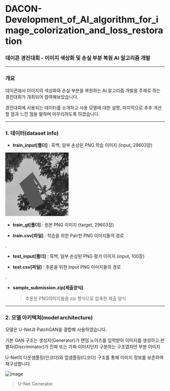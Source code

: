 # DACON-Development_of_AI_algorithm_for_image_colorization_and_loss_restoration
### 데이콘 경진대회 - 이미지 색상화 및 손실 부분 복원 AI 알고리즘 개발
- - -
### 개요

데이콘에서 이미지의 색상화와 손실 부분을 복원하는 AI 알고리즘 개발을 주제로 하는 경진대회가 개최되어 참여해보았습니다.

경진대회에 사용되는 데이터를 소개하고 사용 모델에 대한 설명, 마지막으로 추후 개선할 점과 느낀 점을 말하며 마무리하도록 하겠습니다. 

- - -

### 1. 데이터(dataset info)

+ __train_input[폴더]__ : 흑백, 일부 손상된 PNG 학습 이미지 (input, 29603장)

<img src="https://github.com/ShinBangHo/DACON-Development_of_AI_algorithm_for_image_colorization_and_loss_restoration/blob/main/TEST_094.png" width="200" height="200"/>



+ __train_gt[폴더]__ : 원본 PNG 이미지 (target, 29603장)

+ __train.csv[파일]__ : 학습을 위한 Pair한 PNG 이미지들의 경로

.

+ __test_input[폴더]__ : 흑백, 일부 손상된 PNG 평가 이미지 (input, 100장)

+ __test.csv[파일]__ : 추론을 위한 Input PNG 이미지들의 경로

.

+ __sample_submission.zip[제출양식]__

  >추론한 PNG이미지들을 zip 형식으로 압축한 제출 양식

- - -

### 2. 모델 아키텍쳐(model architecture)

모델은 U-Net과 PatchGAN을 결합해 사용하였습니다.

기본 GAN 구조는 생성자(Generator)가 랜덤 노이즈를 입력받아 이미지를 생성하고 판별자(Discriminator)가 진짜 또는 가짜 이미지인지 구분하는 구조였지만 부분 이미지

U-Net의 다운샘플링(인코더)와 업샘플링(디코더) 구조를 통해 이미지 정보를 보존하며 재구성합니다.

![image](https://github.com/user-attachments/assets/6728bcf0-31f3-4830-a827-c80de04e0615)
>U-Net Generator


